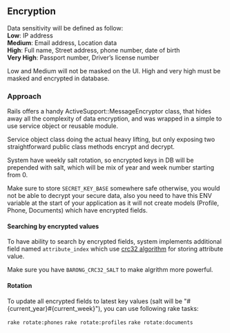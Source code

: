 ## Encryption

Data sensitivity will be defined as follow:\
**Low**: IP address\
**Medium**: Email address, Location data\
**High**: Full name, Street address, phone number, date of birth\
**Very High**: Passport number, Driver’s license number

Low and Medium will not be masked on the UI.
High and very high must be masked and encrypted in database.

### Approach
Rails offers a handy ActiveSupport::MessageEncryptor class, that hides away all the complexity of data encryption, and was wrapped in a simple to use service object or reusable module.

Service object class doing the actual heavy lifting, but only exposing two straightforward public class methods encrypt and decrypt.

System have weekly salt rotation, so encrypted keys in DB will be prepended with salt, which will be mix of year and week number starting from 0.

Make sure to store `SECRET_KEY_BASE` somewhere safe otherwise, you would not be able to decrypt your secure data, also you need to have this ENV variable at the start of your application as it will not create models (Profile, Phone, Documents) which have encrypted fields.

#### Searching by encrypted values

To have ability to search by encrypted fields, system implements additional field named `attribute_index` which use [crc32 algorithm](http://www.sunshine2k.de/articles/coding/crc/understanding_crc.html) for storing attribute value.

Make sure you have `BARONG_CRC32_SALT` to make algrithm more powerful.

#### Rotation

To update all encrypted fields to latest key values (salt will be "#{current_year}#{current_week}"), you can use following rake tasks:

`rake rotate:phones`
`rake rotate:profiles`
`rake rotate:documents`
